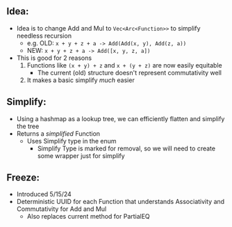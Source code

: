 ## Idea:
- Idea is to change Add and Mul to `Vec<Arc<Function>>` to simplify needless recursion
	- e.g. OLD:  `x + y + z + a -> Add(Add(x, y), Add(z, a))`
	- NEW: `x + y + z + a -> Add([x, y, z, a])`
- This is good for 2 reasons
	1. Functions like `(x + y) + z` and `x + (y + z)` are now easily equitable
		- The current (old) structure doesn't represent commutativity well
	2. It makes a basic simplify *much* easier

## Simplify:
- Using a hashmap as a lookup tree, we can efficiently flatten and simplify the tree
- Returns a *simplified* Function
	- Uses Simplify type in the enum
		- Simplify Type is marked for removal, so we will need to create some wrapper just for simplify
## Freeze:
- Introduced 5/15/24
- Deterministic UUID for each Function that understands Associativity and Commutativity for Add and Mul
	- Also replaces current method for PartialEQ